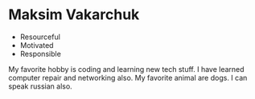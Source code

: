 # Maksim Vakarchuk

- Resourceful
- Motivated
- Responsible

My favorite hobby is coding and learning new tech stuff. I have learned computer repair and networking also. My favorite animal are dogs. I can speak russian also.